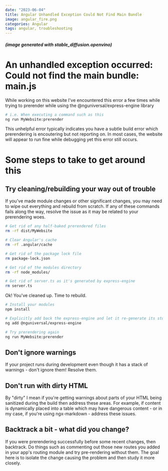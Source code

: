 ```yaml
---
date: "2023-06-04"
title: Angular Unhandled Exception Could Not Find Main Bundle
image: angular_fire.png
categories: Angular
tags: angular, troubleshooting
---
```

##### (image generated with stable_diffusion.openvino)

# An unhandled exception occurred: Could not find the main bundle: main.js

While working on this website I've encountered this error a few times while trying to prerender while using the @nguniversal/express-engine library
```bash
# i.e. When executing a command such as this
ng run MyWebsite:prerender
```

This unhelpful error typically indicates you have a subtle build error which prerendering is encoutering but not reporting on. In most cases, the website will appear to run fine while debugging yet this error still occurs.

# Some steps to take to get around this

## Try cleaning/rebuilding your way out of trouble

If you've made module changes or other significant changes, you may need to wipe out everything and rebuild from scratch. If any of these commands fails along the way, resolve the issue as it may be related to your prerendering woes.

```bash
# Get rid of any half-baked prerendered files
rm -rf dist/MyWebsite

# Clear Angular's cache
rm -rf .angular/cache

# Get rid of the package lock file
rm package-lock.json

# Get rid of the modules directory
rm -rf node_modules/

# Get rid of server.ts as it's generated by express-engine
rm server.ts
```

Ok! You've cleaned up. Time to rebuild.
```bash
# Install your modules
npm install

# Explicitly add back the express-engine and let it re-generate its stuff
ng add @nguniversal/express-engine

# Try prerendering again
ng run MyWebsite:prerender
```

## Don't ignore warnings

If your project runs during development even though it has a stack of warnings - don't ignore them! Resolve them.

## Don't run with dirty HTML

By "dirty" I mean if you're getting warnings about parts of your HTML being sanitized during the build then address these areas. For example, if content is dynamically placed into a table which may have dangerous content - or in my case, if  you're using ngx-markdown - address these issues.

## Backtrack a bit - what did you change?
If you were prerendering successfully before some recent changes, then backtrack. Do things such as commenting out those new routes you added in your app's routing module and try pre-rendering without them. The goal here is to isolate the change causing the problem and then study it more closely.